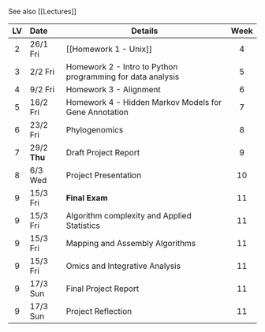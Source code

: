 See also [[Lectures]]

| LV | Date | Details | Week |
| :----: | :---- | ---- | :----: |
| 2 | 26/1 Fri | [[Homework 1 - Unix]] | 4 |
| 3 | 2/2 Fri | Homework 2 - Intro to Python programming for data analysis | 5 |
| 4 | 9/2 Fri | Homework 3 - Alignment | 6 |
| 5 | 16/2 Fri | Homework 4 - Hidden Markov Models for Gene Annotation | 7 |
| 6 | 23/2 Fri | Phylogenomics | 8 |
| 7 | 29/2 **Thu** | Draft Project Report | 9 |
| 8 | 6/3 Wed | Project Presentation | 10 |
| 9 | 15/3 Fri | **Final Exam** | 11 |
| 9 | 15/3 Fri | Algorithm complexity and Applied Statistics | 11 |
| 9 | 15/3 Fri | Mapping and Assembly Algorithms | 11 |
| 9 | 15/3 Fri | Omics and Integrative Analysis | 11 |
| 9 | 17/3 Sun | Final Project Report | 11 |
| 9 | 17/3 Sun | Project Reflection | 11 |